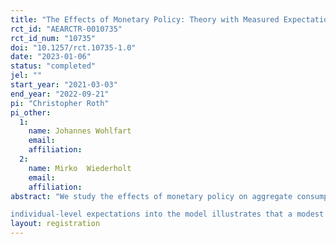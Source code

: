 ```yaml
---
title: "The Effects of Monetary Policy: Theory with Measured Expectations "
rct_id: "AEARCTR-0010735"
rct_id_num: "10735"
doi: "10.1257/rct.10735-1.0"
date: "2023-01-06"
status: "completed"
jel: ""
start_year: "2021-03-03"
end_year: "2022-09-21"
pi: "Christopher Roth"
pi_other:
  1:
    name: Johannes Wohlfart
    email: 
    affiliation: 
  2:
    name: Mirko  Wiederholt
    email: 
    affiliation: 
abstract: "We study the effects of monetary policy on aggregate consumption combining a heterogeneous agent model with measured expectations under different policy counterfactuals. We express the consumption of non-hand-to-mouth households as a function of expectations only and elicit all expectations appearing in the consumption functions for alternative monetary policy scenarios with tailored surveys. Feeding these
individual-level expectations into the model illustrates that a modest forward guidance statement in March 2021 would have reduced aggregate consumption by 0.14% on impact and an interest rate hike of 40 basis points in March 2022 would have reduced aggregate consumption by 0.30% on impact."
layout: registration
---
```


